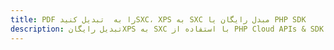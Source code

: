 ---title: PDF را به  تبدیل کنیدSXC، XPS به SXC مبدل رایگان یا PHP SDKdescription: تبدیل رایگانXPS به SXC با استفاده از PHP Cloud APIs & SDK همچنین اسناد PDF را در Cloud ایجاد، ویرایش و رندر کنید.---